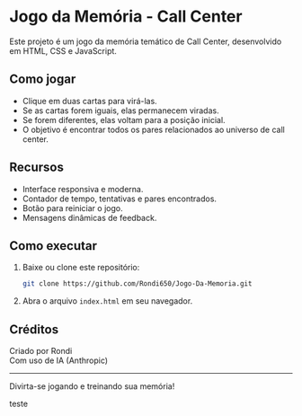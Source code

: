 # Jogo da Memória - Call Center

Este projeto é um jogo da memória temático de Call Center, desenvolvido em HTML, CSS e JavaScript.

## Como jogar

- Clique em duas cartas para virá-las.
- Se as cartas forem iguais, elas permanecem viradas.
- Se forem diferentes, elas voltam para a posição inicial.
- O objetivo é encontrar todos os pares relacionados ao universo de call center.

## Recursos

- Interface responsiva e moderna.
- Contador de tempo, tentativas e pares encontrados.
- Botão para reiniciar o jogo.
- Mensagens dinâmicas de feedback.

## Como executar

1. Baixe ou clone este repositório:
   ```sh
   git clone https://github.com/Rondi650/Jogo-Da-Memoria.git
   ```
2. Abra o arquivo `index.html` em seu navegador.

## Créditos

Criado por Rondi  
Com uso de IA (Anthropic)

---

Divirta-se jogando e treinando sua memória!

teste